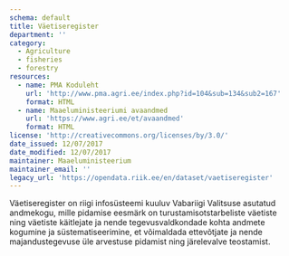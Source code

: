 ```yaml
---
schema: default
title: Väetiseregister
department: ''
category:
  - Agriculture
  - fisheries
  - forestry
resources:
  - name: PMA Koduleht
    url: 'http://www.pma.agri.ee/index.php?id=104&sub=134&sub2=167'
    format: HTML
  - name: Maaeluministeeriumi avaandmed
    url: 'https://www.agri.ee/et/avaandmed'
    format: HTML
license: 'http://creativecommons.org/licenses/by/3.0/'
date_issued: 12/07/2017
date_modified: 12/07/2017
maintainer: Maaeluministeerium
maintainer_email: ''
legacy_url: 'https://opendata.riik.ee/en/dataset/vaetiseregister'
---
```

Väetiseregister on riigi infosüsteemi kuuluv Vabariigi Valitsuse asutatud andmekogu, mille pidamise eesmärk on turustamisotstarbeliste väetiste ning väetiste käitlejate ja nende tegevusvaldkondade kohta andmete kogumine ja süstematiseerimine, et võimaldada ettevõtjate ja nende majandustegevuse üle arvestuse pidamist ning järelevalve teostamist.